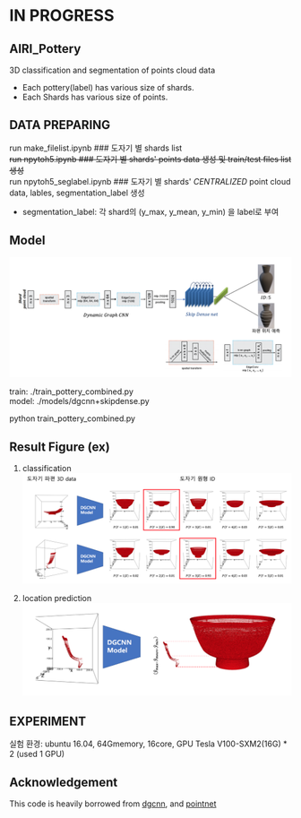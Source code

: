 # IN PROGRESS

## AIRI_Pottery
3D classification and segmentation of points cloud data
* Each pottery(label) has various size of shards.  
* Each Shards has various size of points.  


## DATA PREPARING
run make_filelist.ipynb ### 도자기 별 shards list  
~~run npytoh5.ipynb ### 도자기 별 shards' points data 생성 및 train/test files list 생성~~  
run npytoh5_seglabel.ipynb ### 도자기 별 shards' *CENTRALIZED* point cloud data, lables, segmentation_label 생성  
* segmentation_label: 각 shard의 (y_max, y_mean, y_min) 을 label로 부여



## Model

![model](./images/model.png)

  
train: ./train_pottery_combined.py  
model: ./models/dgcnn+skipdense.py   

python train_pottery_combined.py


## Result Figure (ex)
1) classification  
![classification](./images/classification.png)


2) location prediction  
![segmentation](./images/segmentation.png)

## EXPERIMENT
실험 환경: ubuntu 16.04, 64Gmemory, 16core, GPU Tesla V100-SXM2(16G) * 2 (used 1 GPU)  
 



## Acknowledgement
This code is heavily borrowed from [dgcnn](https://github.com/WangYueFt/dgcnn), and [pointnet](https://github.com/charlesq34/pointnet)

